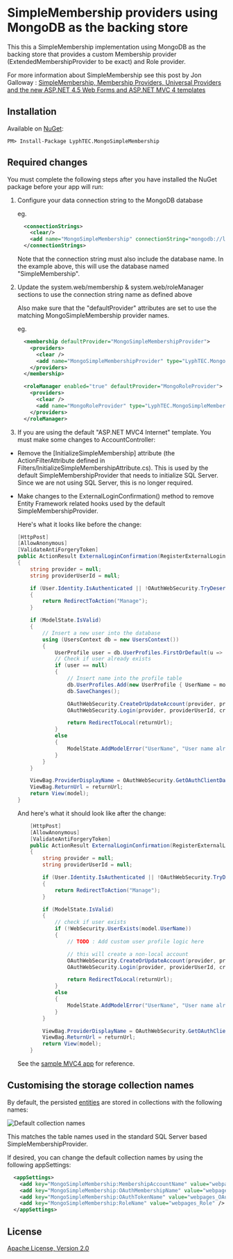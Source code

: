 # SimpleMembership providers using MongoDB as the backing store

This this a SimpleMembership implementation using MongoDB as the backing store that provides a custom Membership provider (ExtendedMembershipProvider to be exact) and Role provider.

For more information about SimpleMembership see this post by Jon Galloway : [SimpleMembership, Membership Providers, Universal Providers and the new ASP.NET 4.5 Web Forms and ASP.NET MVC 4 templates](http://weblogs.asp.net/jgalloway/archive/2012/08/29/simplemembership-membership-providers-universal-providers-and-the-new-asp-net-4-5-web-forms-and-asp-net-mvc-4-templates.aspx)

## Installation

Available on [NuGet](https://www.myget.org/F/lotosbin-public-nuget/api/v2):

```
PM> Install-Package LyphTEC.MongoSimpleMembership
```

## Required changes

You must complete the following steps after you have installed the NuGet package before your app will run:

1.  Configure your data connection string to the MongoDB database

    eg.

    ```xml
      <connectionStrings>
        <clear/>
        <add name="MongoSimpleMembership" connectionString="mongodb://localhost/SimpleMembership?safe=true"  />
      </connectionStrings>
    ```

    Note that the connection string must also include the database name. In the example above, this will use the database named "SimpleMembership".   

2.  Update the system.web/membership & system.web/roleManager sections to use the connection string name as defined above

    Also make sure that the "defaultProvider" attributes are set to use the matching MongoSimpleMembership provider names.

    eg.

    ```xml
      <membership defaultProvider="MongoSimpleMembershipProvider">
        <providers>
          <clear />
          <add name="MongoSimpleMembershipProvider" type="LyphTEC.MongoSimpleMembership.MongoSimpleMembershipProvider, LyphTEC.MongoSimpleMembership" connectionStringName="MongoSimpleMembership" />
        </providers>
      </membership>

      <roleManager enabled="true" defaultProvider="MongoRoleProvider">
        <providers>
          <clear />
          <add name="MongoRoleProvider" type="LyphTEC.MongoSimpleMembership.MongoRoleProvider, LyphTEC.MongoSimpleMembership" connectionStringName="MongoSimpleMembership" />
        </providers>
      </roleManager>
    ```
   
3.  If you are using the default "ASP.NET MVC4 Internet" template. You must make some changes to AccountController:

*   Remove the [InitializeSimpleMembership] attribute (the ActionFilterAttribute defined in Filters/InitializeSimpleMembershipAttribute.cs).
    This is used by the default SimpleMembershipProvider that needs to initialize SQL Server.
    Since we are not using SQL Server, this is no longer required.

*   Make changes to the ExternalLoginConfirmation() method to remove Entity Framework related hooks used by the default SimpleMembershipProvider.

    Here's what it looks like before the change: 

    ```csharp
    [HttpPost]
    [AllowAnonymous]
    [ValidateAntiForgeryToken]
    public ActionResult ExternalLoginConfirmation(RegisterExternalLoginModel model, string returnUrl)
    {
        string provider = null;
        string providerUserId = null;

        if (User.Identity.IsAuthenticated || !OAuthWebSecurity.TryDeserializeProviderUserId(model.ExternalLoginData, out provider, out providerUserId))
        {
            return RedirectToAction("Manage");
        }

        if (ModelState.IsValid)
        {
            // Insert a new user into the database
            using (UsersContext db = new UsersContext())
            {
                UserProfile user = db.UserProfiles.FirstOrDefault(u => u.UserName.ToLower() == model.UserName.ToLower());
                // Check if user already exists
                if (user == null)
                {
                    // Insert name into the profile table
                    db.UserProfiles.Add(new UserProfile { UserName = model.UserName });
                    db.SaveChanges();

                    OAuthWebSecurity.CreateOrUpdateAccount(provider, providerUserId, model.UserName);
                    OAuthWebSecurity.Login(provider, providerUserId, createPersistentCookie: false);

                    return RedirectToLocal(returnUrl);
                }
                else
                {
                    ModelState.AddModelError("UserName", "User name already exists. Please enter a different user name.");
                }
            }
        }

        ViewBag.ProviderDisplayName = OAuthWebSecurity.GetOAuthClientData(provider).DisplayName;
        ViewBag.ReturnUrl = returnUrl;
        return View(model);
    }
    ```
    
    And here's what it should look like after the change:   

    ```csharp
        [HttpPost]
        [AllowAnonymous]
        [ValidateAntiForgeryToken]
        public ActionResult ExternalLoginConfirmation(RegisterExternalLoginModel model, string returnUrl)
        {
            string provider = null;
            string providerUserId = null;

            if (User.Identity.IsAuthenticated || !OAuthWebSecurity.TryDeserializeProviderUserId(model.ExternalLoginData, out provider, out providerUserId))
            {
                return RedirectToAction("Manage");
            }

            if (ModelState.IsValid)
            {
                // check if user exists                
                if (!WebSecurity.UserExists(model.UserName))
                {
                    // TODO : Add custom user profile logic here

                    // this will create a non-local account
                    OAuthWebSecurity.CreateOrUpdateAccount(provider, providerUserId, model.UserName);
                    OAuthWebSecurity.Login(provider, providerUserId, createPersistentCookie: false);

                    return RedirectToLocal(returnUrl);
                }
                else
                {
                    ModelState.AddModelError("UserName", "User name already exists. Please enter a different user name.");
                }
            }

            ViewBag.ProviderDisplayName = OAuthWebSecurity.GetOAuthClientData(provider).DisplayName;
            ViewBag.ReturnUrl = returnUrl;
            return View(model);
        }
    ```   

    See the [sample MVC4 app](https://github.com/lyphtec/MongoSimpleMembership/tree/master/src/LyphTEC.MongoSimpleMembership.Sample) for reference.   

## Customising the storage collection names

By default, the persisted [entities](https://github.com/lyphtec/MongoSimpleMembership/tree/master/src/LyphTEC.MongoSimpleMembership/Models) are stored in collections with the following names:

![Default collection names](http://static.lyphtec.com/projects/msm/default_collections.png)

This matches the table names used in the standard SQL Server based SimpleMembershipProvider.

If desired, you can change the default collection names by using the following appSettings:

```xml
  <appSettings>
    <add key="MongoSimpleMembership:MembershipAccountName" value="webpages_Membership" />
    <add key="MongoSimpleMembership:OAuthMembershipName" value="webpages_OAuthMembership" />
    <add key="MongoSimpleMembership:OAuthTokenName" value="webpages_OAuthToken" />
    <add key="MongoSimpleMembership:RoleName" value="webpages_Role" />
  </appSettings>
```

## License

[Apache License, Version 2.0](https://github.com/lyphtec/MongoSimpleMembership/blob/master/license.txt)


